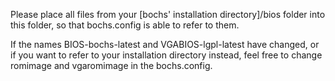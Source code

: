 Please place all files from your [bochs' installation directory]/bios folder into this folder, so that bochs.config is able to refer to them.

If the names BIOS-bochs-latest and VGABIOS-lgpl-latest have changed, or if you want to refer to your installation directory instead, feel free to change romimage and vgaromimage in the bochs.config.

